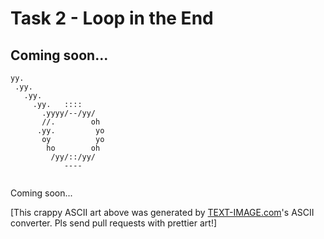# Task 2 - Loop in the End

## Coming soon...

```
yy.                     
 .yy.                   
   .yy.                 
     .yy.   ::::        
       .yyyy/--/yy/     
       //.        oh    
      .yy.         yo   
       oy          yo   
        ho        oh    
         /yy/::/yy/     
            ----        
                        
```

Coming soon...

[This crappy ASCII art above was generated by [TEXT-IMAGE.com](http://www.text-image.com)'s ASCII converter. Pls send pull requests with prettier art!]
